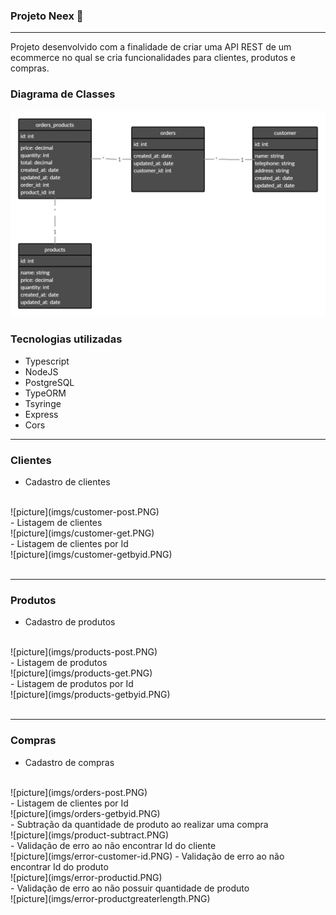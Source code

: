 ### Projeto Neex 🔨

<hr>

Projeto desenvolvido com a finalidade de criar uma API REST de um ecommerce no qual se cria funcionalidades para clientes, produtos e compras.

### Diagrama de Classes

  ![picture](imgs/class-diagram.png)

### Tecnologias utilizadas
  - Typescript
  - NodeJS
  - PostgreSQL
  - TypeORM
  - Tsyringe
  - Express
  - Cors

<hr>

### Clientes
  - Cadastro de clientes
  <br />
  ![picture](imgs/customer-post.PNG)
  <br />
  - Listagem de clientes
  <br />
  ![picture](imgs/customer-get.PNG)
  <br />
  - Listagem de clientes por Id
  <br />
  ![picture](imgs/customer-getbyid.PNG)
  <br />




  <br />

  <hr>

### Produtos
  - Cadastro de produtos
  <br />
  ![picture](imgs/products-post.PNG)
  <br />
  - Listagem de produtos
  <br />
  ![picture](imgs/products-get.PNG)
  <br />
  - Listagem de produtos por Id
  <br />
  ![picture](imgs/products-getbyid.PNG)






  <br />
  <br />

<hr>

### Compras
  - Cadastro de compras
  <br />
  ![picture](imgs/orders-post.PNG)
  <br />
  - Listagem de clientes por Id
  <br />
  ![picture](imgs/orders-getbyid.PNG)
  <br />
  - Subtração da quantidade de produto ao realizar uma compra
  <br />
  ![picture](imgs/product-subtract.PNG)
  <br />
  - Validação de erro ao não encontrar Id do cliente
  <br />
  ![picture](imgs/error-customer-id.PNG)
  - Validação de erro ao não encontrar Id do produto
  <br />
  ![picture](imgs/error-productid.PNG)
  <br />
  - Validação de erro ao não possuir quantidade de produto
  <br />
  ![picture](imgs/error-productgreaterlength.PNG)










  <br />





